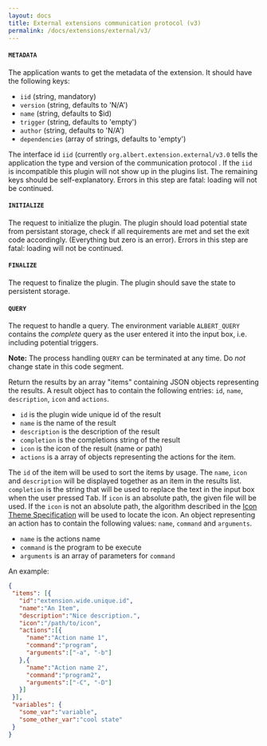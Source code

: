 ```yaml
---
layout: docs
title: External extensions communication protocol (v3)
permalink: /docs/extensions/external/v3/
---
```


#### `METADATA`
The application wants to get the metadata of the extension. It should have the
following keys:

* `iid` (string, mandatory)
* `version` (string, defaults to 'N/A')
* `name` (string, defaults to $id)
* `trigger` (string, defaults to 'empty')
* `author` (string, defaults to 'N/A')
* `dependencies` (array of strings, defaults to 'empty')

The interface id `iid` (currently `org.albert.extension.external/v3.0` tells the application the type and version of the communication protocol . If the `iid` is incompatible this plugin will not show up in the plugins list. The remaining keys should be self-explanatory. Errors in this step are fatal: loading will not be continued.

#### `INITIALIZE`
The request to initialize the plugin. The plugin should load potential state from persistant storage, check if all requirements are met and set the exit code accordingly. (Everything but zero is an error). Errors in this step are fatal: loading will not be continued.

#### `FINALIZE`
The request to finalize the plugin. The plugin should save the state to persistent storage.

#### `QUERY`
The request to handle a query. The environment variable `ALBERT_QUERY` contains the _complete_ query as the user entered it into the input box, i.e. including potential triggers.

**Note:** The process handling `QUERY` can be terminated at any time. Do _not_ change state in this code segment.

Return the results by an array "items" containing JSON objects representing the results. A result object has to contain the following entries: `id`, `name`, `description`, `icon` and `actions`.

  - `id` is the plugin wide unique id of the result
  - `name` is the name of the result
  - `description` is the description of the result
  - `completion` is the completions string of the result
  - `icon` is the icon of the result (name or path)
  - `actions` is a array of objects representing the actions for the item.

The `id` of the item will be used to sort the items by usage. The `name`, `icon` and `description` will be displayed together as an item in the results list. `completion` is the string that will be used to replace the text in the input box when the user pressed <kbd>Tab</kbd>. If `icon` is an absolute path, the given file will be used. If the `icon` is not an absolute path, the algorithm described in the [Icon Theme Specification](https://freedesktop.org/wiki/Specifications/icon-theme-spec/) will be used to locate the icon. An object representing an action has to contain the following values: `name`, `command` and `arguments`.

- `name` is the actions name
- `command` is the program to be execute
- `arguments` is an array of parameters for `command`

An example:
```json
{
 "items": [{
   "id":"extension.wide.unique.id",
   "name":"An Item",
   "description":"Nice description.",
   "icon":"/path/to/icon",
   "actions":[{
     "name":"Action name 1",
     "command":"program",
     "arguments":["-a", "-b"]
   },{
     "name":"Action name 2",
     "command":"program2",
     "arguments":["-C", "-D"]
   }]
 }],
 "variables": {
   "some_var":"variable",
   "some_other_var":"cool state"
 }
}
```
